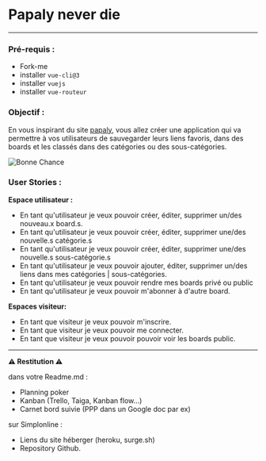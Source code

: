 # Papaly never die 
___ 

### Pré-requis :
- Fork-me
- installer `vue-cli@3`
- installer `vuejs`
- installer `vue-routeur`

### Objectif :

En vous inspirant du site [papaly](https://papaly.com), vous allez créer une application qui va permettre à vos utilisateurs de sauvegarder leurs liens favoris, dans des boards et les classés dans des catégories ou des sous-catégories.

![Bonne Chance](https://media.giphy.com/media/pDgHg2Lcju3Ty/giphy.gif)

### User Stories :

**Espace utilisateur :**

- En tant qu'utilisateur je veux pouvoir créer, éditer, supprimer un/des nouveau.x board.s.
- En tant qu'utilisateur je veux pouvoir créer, éditer, supprimer une/des nouvelle.s catégorie.s 
- En tant qu'utilisateur je veux pouvoir créer, éditer, supprimer une/des nouvelle.s sous-catégorie.s
- En tant qu'utilisateur je veux pouvoir ajouter, éditer, supprimer un/des liens dans mes catégories | sous-catégories.
- En tant qu'utilisateur je veux pouvoir rendre mes boards privé ou public
- En tant qu'utilisateur je veux pouvoir m'abonner à d'autre board.

**Espaces visiteur:**

- En tant que visiteur je veux pouvoir m'inscrire.
- En tant que visiteur je veux pouvoir me connecter.
- En tant que visiteur je veux pouvoir pouvoir voir les boards public.

___

**⚠ Restitution ⚠**

dans votre Readme.md :

- Planning poker
- Kanban (Trello, Taiga, Kanban flow...)
- Carnet bord suivie (PPP dans un Google doc par ex) 

sur Simplonline :
- Liens du site héberger (heroku, surge.sh)
- Repository Github.

